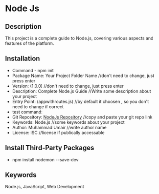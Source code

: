 # Node Js 

## Description
This project is a complete guide to Node.js, covering various aspects and features of the platform.

## Installation
- Command - npm init
- Package Name: Your Project Folder Name //don't need to change, just press enter
- Version: (1.0.0) //don't need to change, just press enter
- Description: Complete Node.js Guide //Write some description about your project
- Entry Point: (appwithroutes.js) //by default it choosen , so you don't need to change if correct
- test command:
- Git Repository: [NodeJs Repository](https://github.com/MuhammadUmaair/NodeJs.git) //copy and paste your git repo link
- Keywords: Node.js //some keywords about your project
- Author: Muhammad Umair //write author name
- License: ISC //license if publically accessable

## Install Third-Party Packages
- npm install nodemon --save-dev

## Keywords
Node.js, JavaScript, Web Development
